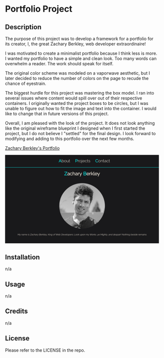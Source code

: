 # Portfolio Project

## Description

The purpose of this project was to develop a framework for a portfolio for its creator, I, the great Zachary Berkley, web developer extraordinaire! 

I was motivated to create a minimalist portfolio because I think less is more. I wanted my portfolio to have a simple and clean look. Too many words can overwhelm a reader. The work should speak for itself.

The original color scheme was modeled on a vaporwave aesthetic, but I later decided to reduce the number of colors on the page to recude the chance of eyestrain.

The biggest hurdle for this project was mastering the box model. I ran into several issues where content would spill over out of their respective containers. I originally wanted the project boxes to be circles, but I was unable to figure out how to fit the image and text into the container. I would like to change that in future versions of this project.

Overall, I am pleased with the look of the project. It does not look anything like the original wireframe blueprint I designed when I first started the project, but I do not believe I "settled" for the final design. I look forward to modifying and adding to this portfolio over the next few months. 

[Zachary Berkley's Portfolio](https://zberkley88.github.io/project-portfolio/)

![Zachary Berkley's Portfolio](/assets/images/website-preview.jpg)

## Installation

n/a 

## Usage

 n/a

## Credits

n/a

## License

Please refer to the LICENSE in the repo.
